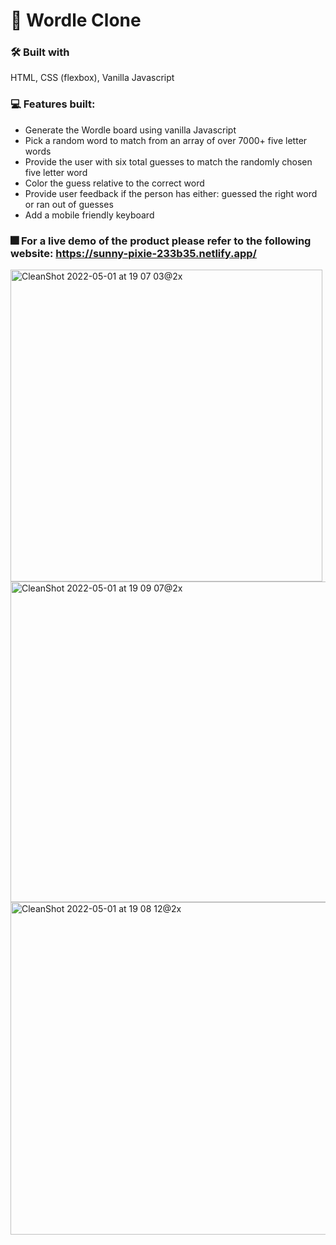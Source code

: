 # 🎲 Wordle Clone

### 🛠️ Built with
HTML, CSS (flexbox), Vanilla Javascript

### 💻 Features built:
* Generate the Wordle board using vanilla Javascript
* Pick a random word to match from an array of over 7000+ five letter words
* Provide the user with six total guesses to match the randomly chosen five letter word
* Color the guess relative to the correct word
* Provide user feedback if the person has either: guessed the right word or ran out of guesses
* Add a mobile friendly keyboard

### 🎆 For a live demo of the product please refer to the following website: https://sunny-pixie-233b35.netlify.app/

<img width="499" alt="CleanShot 2022-05-01 at 19 07 03@2x" src="https://user-images.githubusercontent.com/102596893/166154356-59ad933a-3df3-4939-a4a3-594c00f916c4.png">

<img width="513" alt="CleanShot 2022-05-01 at 19 09 07@2x" src="https://user-images.githubusercontent.com/102596893/166154445-da5208b6-1dc8-4baf-a64b-a8c8c03b7f2f.png">

<img width="532" alt="CleanShot 2022-05-01 at 19 08 12@2x" src="https://user-images.githubusercontent.com/102596893/166154448-139b71ff-4c1e-43e2-8fc7-b8f284442e01.png">






